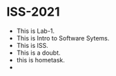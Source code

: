 # ISS-2021
* This is Lab-1.
* This is Intro to Software Sytems.
* This is ISS.
* This is a doubt.
* this is hometask.
* 
